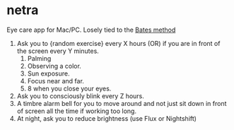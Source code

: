 # netra

Eye care app for Mac/PC. Losely tied to the [Bates method](https://en.wikipedia.org/wiki/Bates_method)

1. Ask you to {random exercise} every X hours (OR) if you are in front of the screen every Y minutes.
    1. Palming
    2. Observing a color.
    3. Sun exposure.
    4. Focus near and far. 
    5. 8 when you close your eyes.
2. Ask you to consciously blink every Z hours.
3. A timbre alarm bell for you to move around and not just sit down in front of screen all the time if working too long.
4. At night, ask you to reduce brightness (use Flux or Nightshift)
